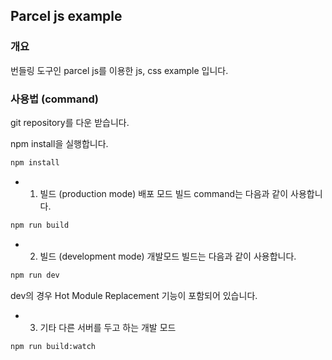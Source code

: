 ## Parcel js example

### 개요
번들링 도구인 parcel js를 이용한 js, css example 입니다.

### 사용법 (command)
git repository를 다운 받습니다.

npm install을 실행합니다.
```bash
npm install
```

* 1) 빌드 (production mode)
배포 모드 빌드 command는 다음과 같이 사용합니다.
```bash
npm run build
```

* 2) 빌드 (development mode)
개발모드 빌드는 다음과 같이 사용합니다.
```bash
npm run dev
```

dev의 경우 Hot Module Replacement 기능이 포함되어 있습니다.

* 3) 기타 다른 서버를 두고 하는 개발 모드
```bash
npm run build:watch
```